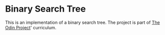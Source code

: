 # Binary Search Tree
This is an implementation of a binary search tree.
The project is part of [The Odin Project](https://www.theodinproject.com/paths/full-stack-ruby-on-rails/courses/ruby-programming/lessons/binary-search-trees)' curriculum.